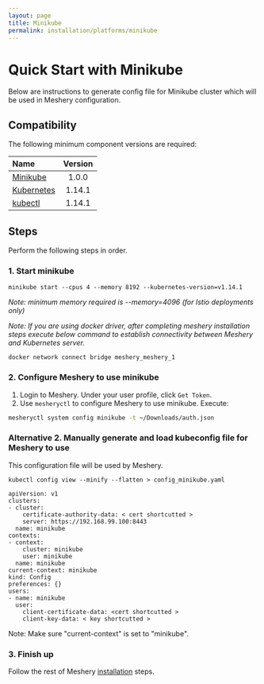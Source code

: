 ```yaml
---
layout: page
title: Minikube
permalink: installation/platforms/minikube
---
```


# Quick Start with Minikube

Below are instructions to generate config file for Minikube cluster which will be used in Meshery configuration.

## Compatibility

The following minimum component versions are required:

| Name                                                                                  | Version |
| :------------------------------------------------------------------------------------ | :-----: |
| [Minikube](https://kubernetes.io/docs/tasks/tools/install-minikube/)                  |  1.0.0  |
| [Kubernetes](https://istio.io/docs/setup/kubernetes/prepare/platform-setup/minikube/) | 1.14.1  |
| [kubectl](https://kubernetes.io/docs/tasks/tools/install-kubectl/)                    | 1.14.1  |

## Steps

Perform the following steps in order.

### 1. Start minikube

```
minikube start --cpus 4 --memory 8192 --kubernetes-version=v1.14.1
```

<i>Note: minimum memory required is --memory=4096 (for Istio deployments only)</i>

<i>Note: If you are using docker driver, after completing meshery installation steps execute below command to establish connectivity between Meshery and Kubernetes server.
</i>

```
docker network connect bridge meshery_meshery_1
```

### 2. Configure Meshery to use minikube

1. Login to Meshery. Under your user profile, click `Get Token`.
2. Use `mesheryctl` to configure Meshery to use minikube. Execute:

```sh
mesheryctl system config minikube -t ~/Downloads/auth.json
```

### Alternative 2. Manually generate and load kubeconfig file for Meshery to use

This configuration file will be used by Meshery.

```
kubectl config view --minify --flatten > config_minikube.yaml
```

```
apiVersion: v1
clusters:
- cluster:
    certificate-authority-data: < cert shortcutted >
    server: https://192.168.99.100:8443
  name: minikube
contexts:
- context:
    cluster: minikube
    user: minikube
  name: minikube
current-context: minikube
kind: Config
preferences: {}
users:
- name: minikube
  user:
    client-certificate-data: <cert shortcutted >
    client-key-data: < key shortcutted >
```

Note: Make sure "current-context" is set to "minikube".

### 3. Finish up

Follow the rest of Meshery [installation](/docs/pages/installation/index.md) steps.
